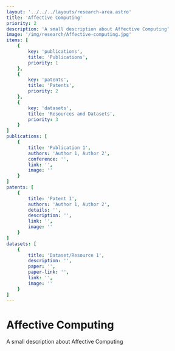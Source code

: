 ```yaml
---
layout: '../../../layouts/research-area.astro'
title: 'Affective Computing'
priority: 2
description: 'A small description about Affective Computing'
image: '/img/research/Affective-computing.jpg'
items: [
    {
        key: 'publications',
        title: 'Publications',
        priority: 1
    },
    {
        key: 'patents',
        title: 'Patents',
        priority: 2
    },
    {
        key: 'datasets',
        title: 'Resources and Datasets',
        priority: 3
    }
]
publications: [
    {
        title: 'Publication 1',
        authors: 'Author 1, Author 2',
        conference: '',
        link: '',
        image: ''
    }
]
patents: [
    {
        title: 'Patent 1',
        authors: 'Author 1, Author 2',
        details: '',
        description: '',
        link: '',
        image: ''
    }
]
datasets: [
    {
        title: 'Dataset/Resource 1',
        description: '',
        paper: '',
        paper-link: '',
        link: '',
        image: ''
    }
]
---
```

# Affective Computing

A small description about Affective Computing